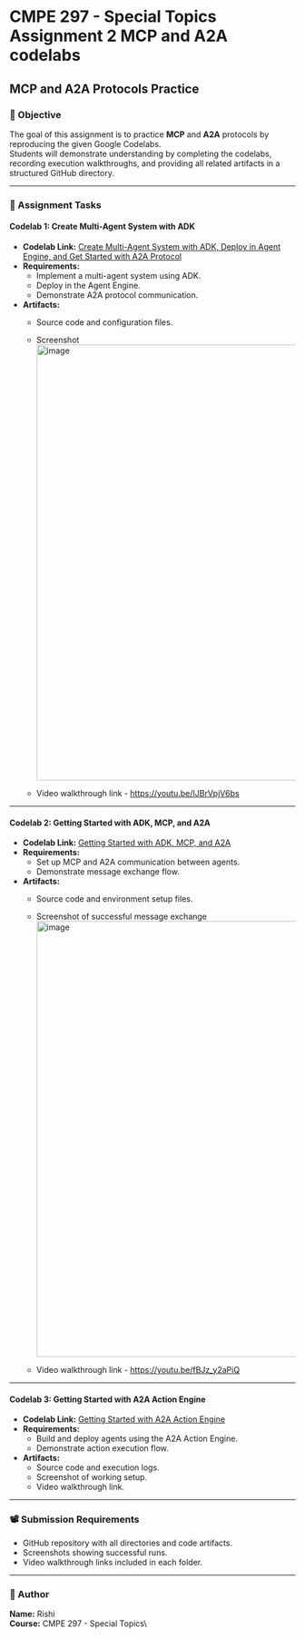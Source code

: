 # CMPE 297 - Special Topics Assignment 2 MCP and A2A codelabs

## MCP and A2A Protocols Practice

### 🎯 Objective

The goal of this assignment is to practice **MCP** and **A2A** protocols
by reproducing the given Google Codelabs.\
Students will demonstrate understanding by completing the codelabs,
recording execution walkthroughs, and providing all related artifacts in
a structured GitHub directory.

------------------------------------------------------------------------

### 🧩 Assignment Tasks

#### **Codelab 1: Create Multi-Agent System with ADK**

-   **Codelab Link:** [Create Multi-Agent System with ADK, Deploy in
    Agent Engine, and Get Started with A2A
    Protocol](https://codelabs.developers.google.com/codelabs/create-multi-agents-adk-a2a#0)
-   **Requirements:**
    -   Implement a multi-agent system using ADK.
    -   Deploy in the Agent Engine.
    -   Demonstrate A2A protocol communication.
-   **Artifacts:**
    -   Source code and configuration files.
    -   Screenshot <img width="1366" height="768" alt="image" src="https://github.com/user-attachments/assets/e4e74539-c432-4dd7-ac05-7f32ba8a9656" />

      
    -   Video walkthrough link - https://youtu.be/IJBrVpjV6bs

------------------------------------------------------------------------

#### **Codelab 2: Getting Started with ADK, MCP, and A2A**

-   **Codelab Link:** [Getting Started with ADK, MCP, and
    A2A](https://codelabs.developers.google.com/codelabs/currency-agent#0)
-   **Requirements:**
    -   Set up MCP and A2A communication between agents.
    -   Demonstrate message exchange flow.
-   **Artifacts:**
    -   Source code and environment setup files.
    -   Screenshot of successful message exchange<img width="1366" height="768" alt="image" src="https://github.com/user-attachments/assets/bd72b482-5314-45e8-8248-bff8bb78515d" />

    -   Video walkthrough link - https://youtu.be/fBJz_y2aPiQ

------------------------------------------------------------------------

#### **Codelab 3: Getting Started with A2A Action Engine**

-   **Codelab Link:** [Getting Started with A2A Action
    Engine](https://codelabs.developers.google.com/intro-a2a-purchasing-concierge#0)
-   **Requirements:**
    -   Build and deploy agents using the A2A Action Engine.
    -   Demonstrate action execution flow.
-   **Artifacts:**
    -   Source code and execution logs.
    -   Screenshot of working setup.
    -   Video walkthrough link.

------------------------------------------------------------------------


### 📽️ Submission Requirements

-   GitHub repository with all directories and code artifacts.
-   Screenshots showing successful runs.
-   Video walkthrough links included in each folder.

------------------------------------------------------------------------

### 👤 Author

**Name:** Rishi\
**Course:** CMPE 297 - Special Topics\

